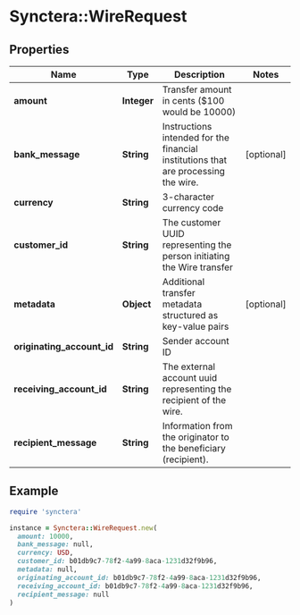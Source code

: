 # Synctera::WireRequest

## Properties

| Name | Type | Description | Notes |
| ---- | ---- | ----------- | ----- |
| **amount** | **Integer** | Transfer amount in cents ($100 would be 10000) |  |
| **bank_message** | **String** | Instructions intended for the financial institutions that are processing the wire. | [optional] |
| **currency** | **String** | 3-character currency code |  |
| **customer_id** | **String** | The customer UUID representing the person initiating the Wire transfer |  |
| **metadata** | **Object** | Additional transfer metadata structured as key-value pairs | [optional] |
| **originating_account_id** | **String** | Sender account ID |  |
| **receiving_account_id** | **String** | The external account uuid representing the recipient of the wire. |  |
| **recipient_message** | **String** | Information from the originator to the beneficiary (recipient). |  |

## Example

```ruby
require 'synctera'

instance = Synctera::WireRequest.new(
  amount: 10000,
  bank_message: null,
  currency: USD,
  customer_id: b01db9c7-78f2-4a99-8aca-1231d32f9b96,
  metadata: null,
  originating_account_id: b01db9c7-78f2-4a99-8aca-1231d32f9b96,
  receiving_account_id: b01db9c7-78f2-4a99-8aca-1231d32f9b96,
  recipient_message: null
)
```

